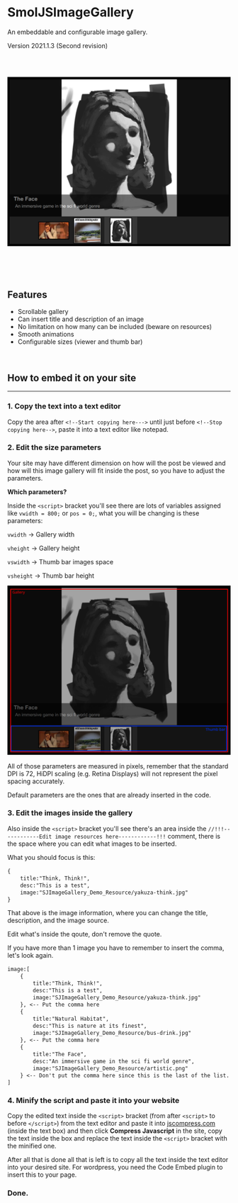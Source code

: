 # SmolJSImageGallery

An embeddable and configurable image gallery.

Version 2021.1.3 (Second revision)

<br />
<br />

![SmolJSImageGallery](SJImageGallery_Demo_Resource/about.png)

<br />
<br />
<br />

## Features
* Scrollable gallery
* Can insert title and description of an image
* No limitation on how many can be included (beware on resources)
* Smooth animations
* Configurable sizes (viewer and thumb bar)

<br />

## How to embed it on your site
---

### 1. Copy the text into a text editor
Copy the area after `<!--Start copying here--->` until just before `<!--Stop copying here-->`, paste it into a text editor like notepad.

### 2. Edit the size parameters
Your site may have different dimension on how will the post be viewed and how will this image gallery will fit inside the post, so you have to adjust the parameters.

**Which parameters?**

Inside the `<script>` bracket you'll see there are lots of variables assigned like `vwidth = 800;` or `pos = 0;`, what you will be changing is these parameters:

`vwidth` -> Gallery width

`vheight` -> Gallery height

`vswidth` -> Thumb bar images space

`vsheight` -> Thumb bar height

![What to size](SJImageGallery_Demo_Resource/details.png)

All of those parameters are measured in pixels, remember that the standard DPI is 72, HiDPI scaling (e.g. Retina Displays) will not represent the pixel spacing accurately.

Default parameters are the ones that are already inserted in the code.

### 3. Edit the images inside the gallery
Also inside the `<script>` bracket you'll see there's an area inside the `//!!!------------Edit image resources here------------!!!` comment, there is the space where you can edit what images to be inserted.

What you should focus is this:

```
{
    title:"Think, Think!",
    desc:"This is a test",
    image:"SJImageGallery_Demo_Resource/yakuza-think.jpg"
}
```
That above is the image information, where you can change the title, description, and the image source.

Edit what's inside the qoute, don't remove the quote.

If you have more than 1 image you have to remember to insert the comma, let's look again.

```
image:[
    {
        title:"Think, Think!",
        desc:"This is a test",
        image:"SJImageGallery_Demo_Resource/yakuza-think.jpg"
    }, <-- Put the comma here
    {
        title:"Natural Habitat",
        desc:"This is nature at its finest",
        image:"SJImageGallery_Demo_Resource/bus-drink.jpg"
    }, <-- Put the comma here
    {
        title:"The Face",
        desc:"An immersive game in the sci fi world genre",
        image:"SJImageGallery_Demo_Resource/artistic.png"
    } <-- Don't put the comma here since this is the last of the list.
]
```

### 4. Minify the script and paste it into your website
Copy the edited text inside the `<script>` bracket (from after `<script>` to before `</script>`) from the text editor and paste it into [jscompress.com](https://jscompress.com/) (inside the text box) and then click **Compress Javascript** in the site, copy the text inside the box and replace the text inside the `<script>` bracket with the minified one.

After all that is done all that is left is to copy all the text inside the text editor into your desired site.
For wordpress, you need the Code Embed plugin to insert this to your page.

### Done.